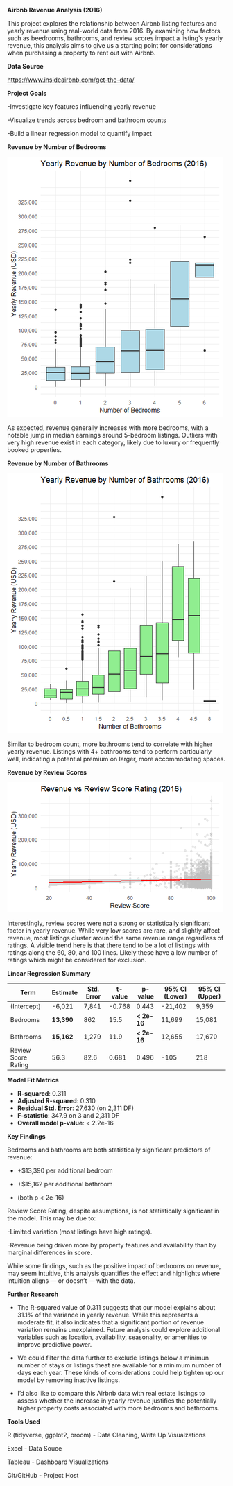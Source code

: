 **Airbnb Revenue Analysis (2016)**

This project explores the relationship between Airbnb listing features and yearly revenue using real-world data from 2016. By examining how factors such as beedrooms, bathrooms, and review scores impact a listing's yearly revenue, this analysis aims to give us a starting point for considerations when purchasing a property to rent out with Airbnb.

**Data Source**

https://www.insideairbnb.com/get-the-data/

**Project Goals**

-Investigate key features influencing yearly revenue

-Visualize trends across bedroom and bathroom counts

-Build a linear regression model to quantify impact


**Revenue by Number of Bedrooms**

![Revenue by Bedrooms](Charts/revenue_bedrooms.png)

As expected, revenue generally increases with more bedrooms, with a notable jump in median earnings around 5-bedroom listings. Outliers with very high revenue exist in each category, likely due to luxury or frequently booked properties.


**Revenue by Number of Bathrooms**

![Revenue by Bathrooms](Charts/revenue_bathrooms.png)

Similar to bedroom count, more bathrooms tend to correlate with higher yearly revenue. Listings with 4+ bathrooms tend to perform particularly well, indicating a potential premium on larger, more accommodating spaces.


**Revenue by Review Scores**

![Revenue by Review Scores](Charts/revenue_reviews_scores.png)

Interestingly, review scores were not a strong or statistically significant factor in yearly revenue. While very low scores are rare, and slightly affect revenue, most listings cluster around the same revenue range regardless of ratings. A visible trend here is that there tend to be a lot of listings with ratings along the 60, 80, and 100 lines. Likely these have a low number of ratings which might be considered for exclusion. 


**Linear Regression Summary**

| Term                | Estimate | Std. Error | t-value | p-value | 95% CI (Lower) | 95% CI (Upper) |
|---------------------|----------|------------|---------|---------|----------------|----------------|
| (Intercept)         | -6,021   | 7,841      | -0.768  | 0.443   | -21,402        | 9,359          |
| Bedrooms            | **13,390**   | 862        | 15.5    | **< 2e-16** | 11,699         | 15,081         |
| Bathrooms           | **15,162**   | 1,279      | 11.9    | **< 2e-16** | 12,655         | 17,670         |
| Review Score Rating | 56.3     | 82.6       | 0.681   | 0.496   | -105           | 218            |


**Model Fit Metrics**
- **R-squared**: 0.311  
- **Adjusted R-squared**: 0.310  
- **Residual Std. Error**: 27,630 (on 2,311 DF)  
- **F-statistic**: 347.9 on 3 and 2,311 DF  
- **Overall model p-value**: < 2.2e-16


**Key Findings**

Bedrooms and bathrooms are both statistically significant predictors of revenue:

+
    +$13,390 per additional bedroom

+    +$15,162 per additional bathroom
+    (both p < 2e-16)

Review Score Rating, despite assumptions, is not statistically significant in the model. This may be due to:

  -Limited variation (most listings have high ratings).
  
  -Revenue being driven more by property features and availability than by marginal differences in score. 

While some findings, such as the positive impact of bedrooms on revenue, may seem intuitive, this analysis quantifies the effect and highlights where intuition aligns — or doesn’t — with the data.


  **Further Research**
- The R-squared value of 0.311 suggests that our model explains about 31.1% of the variance in yearly revenue. While this represents a moderate fit, it also indicates that a significant portion of revenue variation remains unexplained. Future analysis could explore additional variables such as location, availability, seasonality, or amenities to improve predictive power.

- We could filter the data further to exclude listings below a minimun number of stays or listings theat are available for a minimum number of days each year. These kinds of considerations could help tighten up our model by removing inactive listings.

- I’d also like to compare this Airbnb data with real estate listings to assess whether the increase in yearly revenue justifies the potentially higher property costs associated with more bedrooms and bathrooms.





**Tools Used**

R (tidyverse, ggplot2, broom) - Data Cleaning, Write Up Visualzations

Excel - Data Souce 

Tableau - Dashboard Visualizations

Git/GitHub - Project Host



